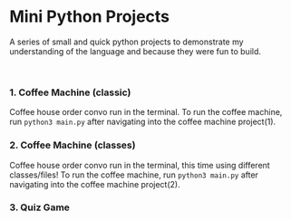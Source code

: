 # Mini Python Projects
A series of small and quick python projects to demonstrate my understanding of the language and because they were fun to build.

<br>

### 1. Coffee Machine (classic)
Coffee house order convo run in the terminal. To run the coffee machine, run `python3 main.py` after navigating into the coffee machine project(1).

### 2. Coffee Machine (classes)
Coffee house order convo run in the terminal, this time using different classes/files! To run the coffee machine, run `python3 main.py` after navigating into the coffee machine project(2).

### 3. Quiz Game